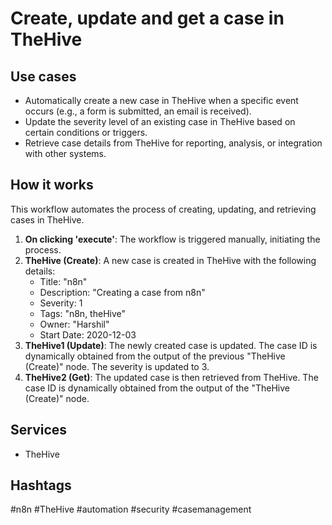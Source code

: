 # Create, update and get a case in TheHive

## Use cases

*   Automatically create a new case in TheHive when a specific event occurs (e.g., a form is submitted, an email is received).
*   Update the severity level of an existing case in TheHive based on certain conditions or triggers.
*   Retrieve case details from TheHive for reporting, analysis, or integration with other systems.

## How it works

This workflow automates the process of creating, updating, and retrieving cases in TheHive.

1.  **On clicking 'execute'**: The workflow is triggered manually, initiating the process.
2.  **TheHive (Create)**: A new case is created in TheHive with the following details:
    *   Title: "n8n"
    *   Description: "Creating a case from n8n"
    *   Severity: 1
    *   Tags: "n8n, theHive"
    *   Owner: "Harshil"
    *   Start Date: 2020-12-03
3.  **TheHive1 (Update)**: The newly created case is updated. The case ID is dynamically obtained from the output of the previous "TheHive (Create)" node. The severity is updated to 3.
4.  **TheHive2 (Get)**: The updated case is then retrieved from TheHive. The case ID is dynamically obtained from the output of the "TheHive (Create)" node.

## Services

*   TheHive

## Hashtags

#n8n #TheHive #automation #security #casemanagement
